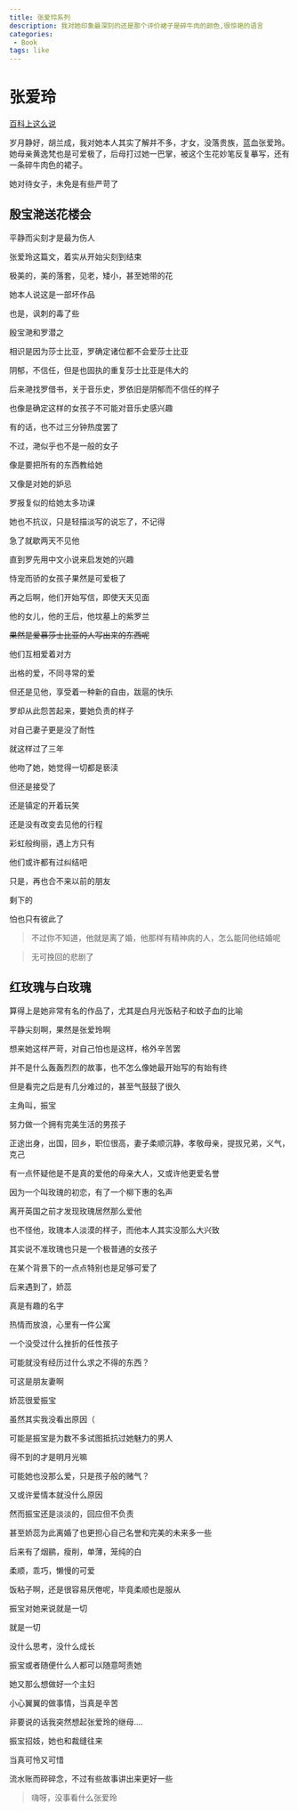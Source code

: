```yaml
---
title: 张爱玲系列
description: 我对她印象最深刻的还是那个评价裙子是碎牛肉的颜色,很惊艳的语言
categories:
 - Book
tags: like
---
```


# 张爱玲

[百科上这么说](https://zh.wikipedia.org/zh-cn/%E5%BC%B5%E6%84%9B%E7%8E%B2)

岁月静好，胡兰成，我对她本人其实了解并不多，才女，没落贵族，蓝血张爱玲。她母亲黄逸梵也是可爱极了，后母打过她一巴掌，被这个生花妙笔反复摹写，还有一条碎牛肉色的裙子。

她对待女子，未免是有些严苛了

## 殷宝滟送花楼会

平静而尖刻才是最为伤人

张爱玲这篇文，着实从开始尖刻到结束

极美的，美的落套，见老，矮小，甚至她带的花

她本人说这是一部坏作品

也是，讽刺的毒了些

殷宝滟和罗潜之

相识是因为莎士比亚，罗确定诸位都不会爱莎士比亚

阴郁，不信任，但是也固执的重复莎士比亚是伟大的

后来滟找罗借书，关于音乐史，罗依旧是阴郁而不信任的样子

也像是确定这样的女孩子不可能对音乐史感兴趣

有的话，也不过三分钟热度罢了

不过，滟似乎也不是一般的女子

像是要把所有的东西教给她

又像是对她的妒忌

罗报复似的给她太多功课

她也不抗议，只是轻描淡写的说忘了，不记得

急了就歇两天不见他

直到罗先用中文小说来启发她的兴趣

恃宠而骄的女孩子果然是可爱极了

再之后啊，他们开始写信，即使天天见面

他的女儿，他的王后，他坟墓上的紫罗兰

~~果然是爱慕莎士比亚的人写出来的东西呢~~

他们互相爱着对方

出格的爱，不同寻常的爱

但还是见他，享受着一种新的自由，跋扈的快乐

罗却从此怨苦起来，要她负责的样子

对自己妻子更是没了耐性

就这样过了三年

他吻了她，她觉得一切都是亵渎

但还是接受了

还是镇定的开着玩笑

还是没有改变去见他的行程

彩虹般绚丽，遇上方只有

他们或许都有过纠结吧

只是，再也合不来以前的朋友

剩下的

怕也只有彼此了

> 不过你不知道，他就是离了婚，他那样有精神病的人，怎么能同他结婚呢

> 无可挽回的悲剧了

## 红玫瑰与白玫瑰

算得上是她非常有名的作品了，尤其是白月光饭粘子和蚊子血的比喻

平静尖刻啊，果然是张爱玲啊

想来她这样严苛，对自己怕也是这样，格外辛苦罢

并不是什么轰轰烈烈的故事，也不怎么像她最开始写的有始有终

但是看完之后是有几分难过的，甚至气鼓鼓了很久

主角叫，振宝

努力做一个拥有完美生活的男孩子

正途出身，出国，回乡，职位很高，妻子柔顺沉静，孝敬母亲，提拔兄弟，义气，克己

有一点怀疑他是不是真的爱他的母亲大人，又或许他更爱名誉

因为一个叫玫瑰的初恋，有了一个柳下惠的名声

离开英国之前才发现玫瑰居然那么爱他

也不怪他，玫瑰本人淡漠的样子，而他本人其实没那么大兴致

其实说不准玫瑰也只是一个极普通的女孩子

在某个背景下的一点点特别也是足够可爱了

后来遇到了，娇蕊

真是有趣的名字

热情而放浪，心里有一件公寓

一个没受过什么挫折的任性孩子

可能就没有经历过什么求之不得的东西？

可这是朋友妻啊

娇蕊很爱振宝

虽然其实我没看出原因（

可能是振宝是为数不多试图抵抗过她魅力的男人

得不到的才是明月光嘛

可能她也没那么爱，只是孩子般的赌气？

又或许爱情本就没什么原因

然而振宝还是淡淡的，回应但不负责

甚至娇蕊为此离婚了也更担心自己名誉和完美的未来多一些

后来有了烟鹂，瘦削，单薄，笼纯的白

柔顺，乖巧，懒慢的可爱

饭粘子啊，还是很容易厌倦呢，毕竟柔顺也是服从

振宝对她来说就是一切

就是一切

没什么思考，没什么成长

振宝或者随便什么人都可以随意呵责她

她又那么想做好一个主妇

小心翼翼的做事情，当真是辛苦

非要说的话我突然想起张爱玲的继母....

振宝招妓，她也和裁缝往来

当真可怜又可惜

流水账而碎碎念，不过有些故事讲出来更好一些

> 嗨呀，没事看什么张爱玲